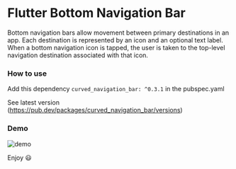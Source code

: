 # Flutter Bottom Navigation Bar

Bottom navigation bars allow movement between primary destinations in an app. Each destination is represented by an icon and an optional text label. When a bottom navigation icon is tapped, the user is taken to the top-level navigation destination associated with that icon.  

### How to use

Add this dependency ```curved_navigation_bar: ^0.3.1``` in the pubspec.yaml

See latest version (https://pub.dev/packages/curved_navigation_bar/versions)

### Demo

![demo](https://media.giphy.com/media/IhfZBZFFg05iiUKPPT/giphy.gif)

Enjoy :smiley:

